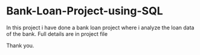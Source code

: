 # Bank-Loan-Project-using-SQL
In this project i have done a bank loan project where i analyze the loan data of the bank.
Full details are in project file

Thank you.
